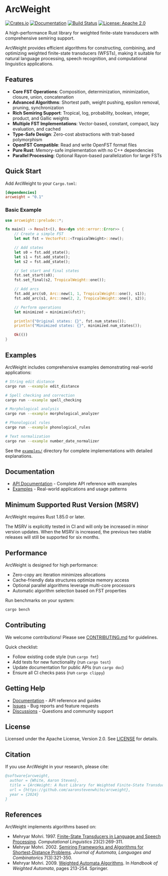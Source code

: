 # ArcWeight

[![Crates.io](https://img.shields.io/crates/v/arcweight.svg)](https://crates.io/crates/arcweight)
[![Documentation](https://docs.rs/arcweight/badge.svg)](https://docs.rs/arcweight)
[![Build Status](https://github.com/aaronstevenwhite/arcweight/workflows/CI/badge.svg)](https://github.com/aaronstevenwhite/arcweight/actions)
[![License: Apache 2.0](https://img.shields.io/badge/License-Apache%202.0-blue.svg)](https://www.apache.org/licenses/LICENSE-2.0)

A high-performance Rust library for weighted finite-state transducers with comprehensive semiring support.

ArcWeight provides efficient algorithms for constructing, combining, and optimizing weighted finite-state transducers (WFSTs), making it suitable for natural language processing, speech recognition, and computational linguistics applications.

## Features

- **Core FST Operations**: Composition, determinization, minimization, closure, union, concatenation
- **Advanced Algorithms**: Shortest path, weight pushing, epsilon removal, pruning, synchronization
- **Rich Semiring Support**: Tropical, log, probability, boolean, integer, product, and Gallic weights
- **Multiple FST Implementations**: Vector-based, constant, compact, lazy evaluation, and cached
- **Type-Safe Design**: Zero-cost abstractions with trait-based polymorphism
- **OpenFST Compatible**: Read and write OpenFST format files
- **Pure Rust**: Memory-safe implementation with no C++ dependencies
- **Parallel Processing**: Optional Rayon-based parallelization for large FSTs

## Quick Start

Add ArcWeight to your `Cargo.toml`:

```toml
[dependencies]
arcweight = "0.1"
```

### Basic Example

```rust
use arcweight::prelude::*;

fn main() -> Result<(), Box<dyn std::error::Error>> {
    // Create a simple FST
    let mut fst = VectorFst::<TropicalWeight>::new();

    // Add states
    let s0 = fst.add_state();
    let s1 = fst.add_state();
    let s2 = fst.add_state();

    // Set start and final states
    fst.set_start(s0);
    fst.set_final(s2, TropicalWeight::one());

    // Add arcs
    fst.add_arc(s0, Arc::new(1, 1, TropicalWeight::one(), s1));
    fst.add_arc(s1, Arc::new(2, 2, TropicalWeight::one(), s2));

    // Perform operations
    let minimized = minimize(&fst)?;

    println!("Original states: {}", fst.num_states());
    println!("Minimized states: {}", minimized.num_states());

    Ok(())
}
```

## Examples

ArcWeight includes comprehensive examples demonstrating real-world applications:

```bash
# String edit distance
cargo run --example edit_distance

# Spell checking and correction
cargo run --example spell_checking

# Morphological analysis
cargo run --example morphological_analyzer

# Phonological rules
cargo run --example phonological_rules

# Text normalization
cargo run --example number_date_normalizer
```

See the [`examples/`](examples/) directory for complete implementations with detailed explanations.

## Documentation

- [API Documentation](https://docs.rs/arcweight) - Complete API reference with examples
- [Examples](examples/) - Real-world applications and usage patterns

## Minimum Supported Rust Version (MSRV)

ArcWeight requires Rust 1.85.0 or later.

The MSRV is explicitly tested in CI and will only be increased in minor version updates. When the MSRV is increased, the previous two stable releases will still be supported for six months.

## Performance

ArcWeight is designed for high performance:

- Zero-copy arc iteration minimizes allocations
- Cache-friendly data structures optimize memory access
- Optional parallel algorithms leverage multi-core processors
- Automatic algorithm selection based on FST properties

Run benchmarks on your system:

```bash
cargo bench
```

## Contributing

We welcome contributions! Please see [CONTRIBUTING.md](CONTRIBUTING.md) for guidelines.

Quick checklist:
- Follow existing code style (run `cargo fmt`)
- Add tests for new functionality (run `cargo test`)
- Update documentation for public APIs (run `cargo doc`)
- Ensure all CI checks pass (run `cargo clippy`)

## Getting Help

- [Documentation](https://docs.rs/arcweight) - API reference and guides
- [Issues](https://github.com/aaronstevenwhite/arcweight/issues) - Bug reports and feature requests
- [Discussions](https://github.com/aaronstevenwhite/arcweight/discussions) - Questions and community support

## License

Licensed under the Apache License, Version 2.0. See [LICENSE](LICENSE) for details.

## Citation

If you use ArcWeight in your research, please cite:

```bibtex
@software{arcweight,
  author = {White, Aaron Steven},
  title = {ArcWeight: A Rust Library for Weighted Finite-State Transducers},
  url = {https://github.com/aaronstevenwhite/arcweight},
  year = {2024}
}
```

## References

ArcWeight implements algorithms based on:

- Mehryar Mohri. 1997. [Finite-State Transducers in Language and Speech Processing](https://aclanthology.org/J97-2003/). *Computational Linguistics* 23(2):269-311.
- Mehryar Mohri. 2002. [Semiring Frameworks and Algorithms for Shortest-Distance Problems](https://doi.org/10.1016/S0304-3975(99)00014-6). *Journal of Automata, Languages and Combinatorics* 7(3):321-350.
- Mehryar Mohri. 2009. [Weighted Automata Algorithms](https://doi.org/10.1007/978-3-642-01492-5_6). In *Handbook of Weighted Automata*, pages 213-254. Springer.
